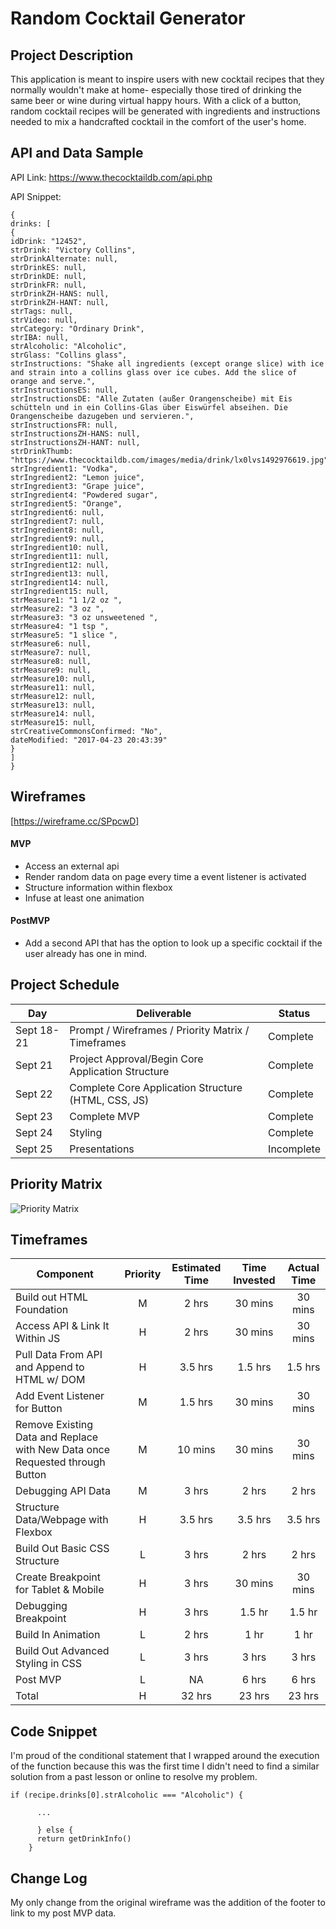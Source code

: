# Random Cocktail Generator

## Project Description

This application is meant to inspire users with new cocktail recipes that they normally wouldn't make at home- especially those tired of drinking the same beer or wine during virtual happy hours. With a click of a button, random cocktail recipes will be generated with ingredients and instructions needed to mix a handcrafted cocktail in the comfort of the user's home.

## API and Data Sample

API Link: https://www.thecocktaildb.com/api.php

API Snippet:
```
{
drinks: [
{
idDrink: "12452",
strDrink: "Victory Collins",
strDrinkAlternate: null,
strDrinkES: null,
strDrinkDE: null,
strDrinkFR: null,
strDrinkZH-HANS: null,
strDrinkZH-HANT: null,
strTags: null,
strVideo: null,
strCategory: "Ordinary Drink",
strIBA: null,
strAlcoholic: "Alcoholic",
strGlass: "Collins glass",
strInstructions: "Shake all ingredients (except orange slice) with ice and strain into a collins glass over ice cubes. Add the slice of orange and serve.",
strInstructionsES: null,
strInstructionsDE: "Alle Zutaten (außer Orangenscheibe) mit Eis schütteln und in ein Collins-Glas über Eiswürfel abseihen. Die Orangenscheibe dazugeben und servieren.",
strInstructionsFR: null,
strInstructionsZH-HANS: null,
strInstructionsZH-HANT: null,
strDrinkThumb: "https://www.thecocktaildb.com/images/media/drink/lx0lvs1492976619.jpg",
strIngredient1: "Vodka",
strIngredient2: "Lemon juice",
strIngredient3: "Grape juice",
strIngredient4: "Powdered sugar",
strIngredient5: "Orange",
strIngredient6: null,
strIngredient7: null,
strIngredient8: null,
strIngredient9: null,
strIngredient10: null,
strIngredient11: null,
strIngredient12: null,
strIngredient13: null,
strIngredient14: null,
strIngredient15: null,
strMeasure1: "1 1/2 oz ",
strMeasure2: "3 oz ",
strMeasure3: "3 oz unsweetened ",
strMeasure4: "1 tsp ",
strMeasure5: "1 slice ",
strMeasure6: null,
strMeasure7: null,
strMeasure8: null,
strMeasure9: null,
strMeasure10: null,
strMeasure11: null,
strMeasure12: null,
strMeasure13: null,
strMeasure14: null,
strMeasure15: null,
strCreativeCommonsConfirmed: "No",
dateModified: "2017-04-23 20:43:39"
}
]
}
```

## Wireframes

[https://wireframe.cc/SPpcwD]


#### MVP 

- Access an external api 
- Render random data on page every time a event listener is activated
- Structure information within flexbox
- Infuse at least one animation

#### PostMVP  

- Add a second API that has the option to look up a specific cocktail if the user already has one in mind.

## Project Schedule

|  Day | Deliverable | Status
|---|---| ---|
|Sept 18-21| Prompt / Wireframes / Priority Matrix / Timeframes | Complete
|Sept 21| Project Approval/Begin Core Application Structure | Complete
|Sept 22| Complete Core Application Structure (HTML, CSS, JS) | Complete
|Sept 23| Complete MVP | Complete
|Sept 24| Styling | Complete
|Sept 25| Presentations | Incomplete

## Priority Matrix

![Priority Matrix](https://lh3.googleusercontent.com/0diT2z8_eyp0PLiBq-yEdC2tweSSAdTrpzP22cKoZjlX2lS9dDr_hzpoZ_0_zyo7lOCffuWEmkbszdnsNf4HjWAj_OH9vo0tufIfJ-zS2etAvOVEDVUGkACm-bDGvvioRG45nL8Mjc7Wd6j1ktwS6abHcaHaO_mFckqn9kAHyJx4TJEVTorfupWsw-Qpv1zM9y3oDfaW1S9sRyTkhSjEqMcDg-jEs4acMmmitxcwvw9JYbTBTpbq6HPL5yRYsi3hPkO8i088qfLD6UDgE-PLrOEjuTcUKBwcpGJT0o-6E3LbYWXuFRCabQqHkdwc3cOfOyFS_37AcSIPytjoVyqIqexavE5VH_eztP6k56kcC3rfH4uB_5vqx1d4lcqKsEy7JAfOfr9RmASLEm9HPcwBxp-tOV_kicvOiOfln2EHfZroAHxplLo8qBZoQ7RxKPycvp7_uemCMeOoTwS_C_ZW1XrtsNjyZMPqfp-JvPHmSBHYsiOZded0h-2gaBzpvzgMHwB3BW87q1lpgFa16_RbZlZCbD5J1aybq1hpg6ixVpzClWlrvFOU7aLVHuOtcR3fumu3eijQObdw9TJeCQaheJ-V2KFX3Cs3kwsJEfqICzwhbWsrPhi1HvBIfSCY16smnrrHaDvHwj1BK0r8WpA-Fdlg4FspOEQI8kMCi0K1TVg449ezVTdtR0PeZLbAAg=w855-h800-no?authuser=0)

## Timeframes

| Component | Priority | Estimated Time | Time Invested | Actual Time |
| --- | :---: |  :---: | :---: | :---: |
| Build out HTML Foundation | M | 2 hrs| 30 mins | 30 mins |
| Access API & Link It Within JS | H | 2 hrs| 30 mins | 30 mins |
| Pull Data From API and Append to HTML w/ DOM | H | 3.5 hrs| 1.5 hrs | 1.5 hrs |
| Add Event Listener for Button | M | 1.5 hrs| 30 mins | 30 mins |
| Remove Existing Data and Replace with New Data once Requested through Button | M | 10 mins | 30 mins | 30 mins |
| Debugging API Data | M | 3 hrs| 2 hrs | 2 hrs |
| Structure Data/Webpage with Flexbox | H | 3.5 hrs| 3.5 hrs | 3.5 hrs |
| Build Out Basic CSS Structure | L | 3 hrs| 2 hrs | 2 hrs |
| Create Breakpoint for Tablet & Mobile | H | 3 hrs| 30 mins | 30 mins |
| Debugging Breakpoint| H | 3 hrs| 1.5 hr | 1.5 hr |
| Build In Animation | L | 2 hrs| 1 hr | 1 hr |
| Build Out Advanced Styling in CSS | L | 3 hrs| 3 hrs | 3 hrs |
| Post MVP | L | NA | 6 hrs | 6 hrs |
| Total | H | 32 hrs| 23 hrs | 23 hrs |

## Code Snippet

I'm proud of the conditional statement that I wrapped around the execution of the function because this was the first time I didn't need to find a similar solution from a past lesson or online to resolve my problem.

```
if (recipe.drinks[0].strAlcoholic === "Alcoholic") {

      ...

      } else {
      return getDrinkInfo()
    }
```

## Change Log

My only change from the original wireframe was the addition of the footer to link to my post MVP data.